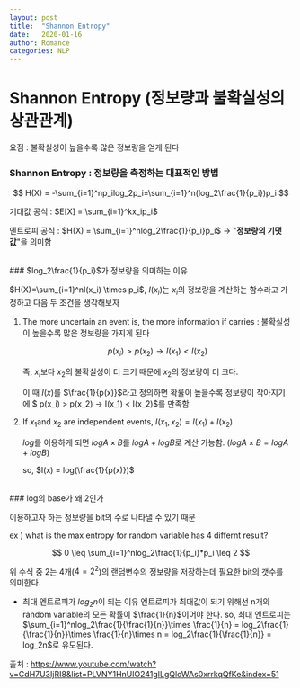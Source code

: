 ```yaml
---
layout: post
title:  "Shannon Entropy"
date:   2020-01-16
author: Romance
categories: NLP
---
```

# Shannon Entropy (정보량과 불확실성의 상관관계)

요점  : 불확실성이 높을수록 많은 정보량을 얻게 된다

### Shannon Entropy : 정보량을 측정하는 대표적인 방법


$$
H(X) = -\sum_{i=1}^np_ilog_2p_i=\sum_{i=1}^n(log_2\frac{1}{p_i})p_i
$$


기대값 공식 : $E[X] = \sum_{i=1}^kx_ip_i$

엔트로피 공식 : $H(X) = \sum_{i=1}^nlog_2\frac{1}{p_i}p_i$ → "**정보량의 기댓값**"을 의미함

<br>
### $log_2\frac{1}{p_i}$가 정보량을 의미하는 이유

$H(X)=\sum_{i=1}^nI(x_i) \times p_i$, $I(x_i)$는 $x_i$의 정보량을 계산하는 함수라고 가정하고 다음 두 조건을 생각해보자

1. The more uncertain an event is, the more information if carries : 불확실성이 높을수록 많은 정보량을 가지게 된다

   $$
   p(x_i) > p(x_2) → I(x_1) < I(x_2)
   $$
   
   즉, $x_i$보다 $x_2$의 불확실성이 더 크기 때문에 $x_2$의 정보량이 더 크다. 

   이 때 $I(x)$를 $\frac{1}{p(x)}$라고 정의하면 확률이 높을수록 정보량이 작아지기에  $ p(x_i) > p(x_2) → I(x_1) < I(x_2)$를 만족함

2. If $x_1$and $x_2$ are independent events, $I(x_1,x_2) = I(x_1)+I(x_2)$

   $log$를 이용하게 되면 $log A \times B$를 $logA+logB$로 계산 가능함. ($log A \times B=logA+logB$)

   so, $I(x) = log(\frac{1}{p(x)})$


<br>
### log의 base가 왜 2인가

이용하고자 하는 정보량을 bit의 수로 나타낼 수 있기 때문

ex )  what is the max entropy for random variable has 4 differnt result?

$$
0 \leq \sum_{i=1}^nlog_2\frac{1}{p_i}*p_i \leq 2
$$

위 수식 중 2는 4개($4=2^2$)의 랜덤변수의 정보량을 저장하는데 필요한 bit의 갯수를 의미한다.

- 최대 엔트로피가 $log_2n$이 되는 이유
  엔트로피가 최대값이 되기 위해선 n개의 random variable의 모든 확률이 $\frac{1}{n}$이어야 한다.
  so, 최대 엔트로피는 $\sum_{i=1}^nlog_2\frac{1}{\frac{1}{n}}\times \frac{1}{n} = log_2\frac{1}{\frac{1}{n}}\times \frac{1}{n}\times n = log_2\frac{1}{\frac{1}{n}} = log_2n$로 유도된다. 

출처 : https://www.youtube.com/watch?v=CdH7U3IjRI8&list=PLVNY1HnUlO241gILgQloWAs0xrrkqQfKe&index=51
